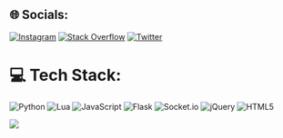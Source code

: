 ## 🌐 Socials:
[![Instagram](https://img.shields.io/badge/Instagram-%23E4405F.svg?logo=Instagram&logoColor=white)](https://instagram.com/seekii__) [![Stack Overflow](https://img.shields.io/badge/-Stackoverflow-FE7A16?logo=stack-overflow&logoColor=white)](https://stackoverflow.com/users/15145360) [![Twitter](https://img.shields.io/badge/Twitter-%231DA1F2.svg?logo=Twitter&logoColor=white)](https://twitter.com/seekii__) 

# 💻 Tech Stack:
![Python](https://img.shields.io/badge/python-3670A0?style=for-the-badge&logo=python&logoColor=ffdd54) ![Lua](https://img.shields.io/badge/lua-%232C2D72.svg?style=for-the-badge&logo=lua&logoColor=white) ![JavaScript](https://img.shields.io/badge/javascript-%23323330.svg?style=for-the-badge&logo=javascript&logoColor=%23F7DF1E) ![Flask](https://img.shields.io/badge/flask-%23000.svg?style=for-the-badge&logo=flask&logoColor=white) ![Socket.io](https://img.shields.io/badge/Socket.io-black?style=for-the-badge&logo=socket.io&badgeColor=010101) ![jQuery](https://img.shields.io/badge/jquery-%230769AD.svg?style=for-the-badge&logo=jquery&logoColor=white) ![HTML5](https://img.shields.io/badge/html5-%23E34F26.svg?style=for-the-badge&logo=html5&logoColor=white)

[![](https://visitcount.itsvg.in/api?id=Seekiii&icon=3&color=0&pretty=true)](https://visitcount.itsvg.in)
